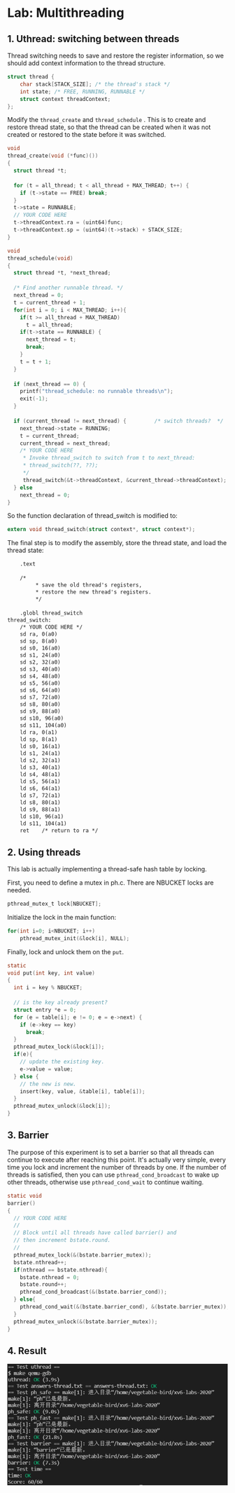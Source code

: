 # Lab: Multithreading
## 1. Uthread: switching between threads

Thread switching needs to save and restore the register information, so we should add context information to the thread structure.

```c
struct thread {
	char stack[STACK_SIZE]; /* the thread's stack */
	int state; /* FREE, RUNNING, RUNNABLE */
	struct context threadContext;
};
```

Modify the `thread_create`  and `thread_schedule` . This is to create and restore thread state, so that the thread can be created when it was not created or restored to the state before it was switched.

```c
void 
thread_create(void (*func)())
{
  struct thread *t;

  for (t = all_thread; t < all_thread + MAX_THREAD; t++) {
    if (t->state == FREE) break;
  }
  t->state = RUNNABLE;
  // YOUR CODE HERE
  t->threadContext.ra = (uint64)func;
  t->threadContext.sp = (uint64)(t->stack) + STACK_SIZE;
}
```

```c
void 
thread_schedule(void)
{
  struct thread *t, *next_thread;

  /* Find another runnable thread. */
  next_thread = 0;
  t = current_thread + 1;
  for(int i = 0; i < MAX_THREAD; i++){
    if(t >= all_thread + MAX_THREAD)
      t = all_thread;
    if(t->state == RUNNABLE) {
      next_thread = t;
      break;
    }
    t = t + 1;
  }

  if (next_thread == 0) {
    printf("thread_schedule: no runnable threads\n");
    exit(-1);
  }

  if (current_thread != next_thread) {         /* switch threads?  */
    next_thread->state = RUNNING;
    t = current_thread;
    current_thread = next_thread;
    /* YOUR CODE HERE
     * Invoke thread_switch to switch from t to next_thread:
     * thread_switch(??, ??);
     */
     thread_switch(&t->threadContext, &current_thread->threadContext);
  } else
    next_thread = 0;
}
```

So the function declaration of thread_switch is modified to:

```c
extern void thread_switch(struct context*, struct context*);
```

The final step is to modify the assembly, store the thread state, and load the thread state:

```assembly
	.text

	/*
         * save the old thread's registers,
         * restore the new thread's registers.
         */

	.globl thread_switch
thread_switch:
	/* YOUR CODE HERE */
	sd ra, 0(a0)
	sd sp, 8(a0)
	sd s0, 16(a0)
	sd s1, 24(a0)
	sd s2, 32(a0)
	sd s3, 40(a0)
	sd s4, 48(a0)
	sd s5, 56(a0)
	sd s6, 64(a0)
	sd s7, 72(a0)
	sd s8, 80(a0)
	sd s9, 88(a0)
	sd s10, 96(a0)
	sd s11, 104(a0)
	ld ra, 0(a1)
	ld sp, 8(a1)
	ld s0, 16(a1)
	ld s1, 24(a1)
	ld s2, 32(a1)
	ld s3, 40(a1)
	ld s4, 48(a1)
	ld s5, 56(a1)
	ld s6, 64(a1)
	ld s7, 72(a1)
	ld s8, 80(a1)
	ld s9, 88(a1)
	ld s10, 96(a1)
	ld s11, 104(a1)
	ret    /* return to ra */

```

## 2. Using threads

This lab is actually implementing a thread-safe hash table by locking.

First, you need to define a mutex in ph.c. There are NBUCKET locks are needed.

```c
pthread_mutex_t lock[NBUCKET];
```

Initialize the lock in the main function:

```c
for(int i=0; i<NBUCKET; i++)
	pthread_mutex_init(&lock[i], NULL);
```

Finally, lock and unlock them on the `put`.

```c
static 
void put(int key, int value)
{
  int i = key % NBUCKET;

  // is the key already present?
  struct entry *e = 0;
  for (e = table[i]; e != 0; e = e->next) {
    if (e->key == key)
      break;
  }
  pthread_mutex_lock(&lock[i]);
  if(e){
    // update the existing key.
    e->value = value;
  } else {
    // the new is new.
    insert(key, value, &table[i], table[i]);
  }
  pthread_mutex_unlock(&lock[i]);
}

```

## 3. Barrier

The purpose of this experiment is to set a barrier so that all threads can continue to execute after reaching this point.
		It's actually very simple, every time you lock and increment the number of threads by one. If the number of threads is satisfied, then you can use `pthread_cond_broadcast` to wake up other threads, otherwise use `pthread_cond_wait` to continue waiting.

```c
static void 
barrier()
{
  // YOUR CODE HERE
  //
  // Block until all threads have called barrier() and
  // then increment bstate.round.
  //
  pthread_mutex_lock(&(bstate.barrier_mutex));
  bstate.nthread++;
  if(nthread == bstate.nthread){
  	bstate.nthread = 0;
  	bstate.round++;
  	pthread_cond_broadcast(&(bstate.barrier_cond));
  } else{
  	pthread_cond_wait(&(bstate.barrier_cond), &(bstate.barrier_mutex));
  }
  pthread_mutex_unlock(&(bstate.barrier_mutex));
}
```

## 4. Result

![image-20220207173557918](./README.assets/image-20220207173557918.png)


